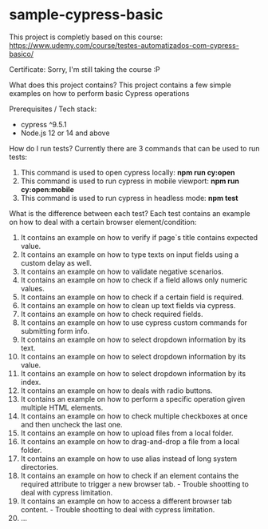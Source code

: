 # sample-cypress-basic
This project is completly based on this course: https://www.udemy.com/course/testes-automatizados-com-cypress-basico/


Certificate:
Sorry, I'm still taking the course :P


What does this project contains?
This project contains a few simple examples on how to perform basic Cypress operations


Prerequisites / Tech stack:
- cypress ^9.5.1
- Node.js 12 or 14 and above


How do I run tests?
Currently there are 3 commands that can be used to run tests:
1) This command is used to open cypress locally: **npm run cy:open**
2) This command is used to run cypress in mobile viewport: **npm run cy:open:mobile**
3) This command is used to run cypress in headless mode: **npm test**


What is the difference between each test?
Each test contains an example on how to deal with a certain browser element/condition:

1) It contains an example on how to verify if page`s title contains expected value.
2) It contains an example on how to type texts on input fields using a custom delay as well.
3) It contains an example on how to validate negative scenarios.
4) It contains an example on how to check if a field allows only numeric values.
5) It contains an example on how to check if a certain field is required.
6) It contains an example on how to clean up text fields via cypress.
7) It contains an example on how to check required fields.
8) It contains an example on how to use cypress custom commands for submitting form info.
9) It contains an example on how to select dropdown information by its text.
10) It contains an example on how to select dropdown information by its value.
11) It contains an example on how to select dropdown information by its index.
12) It contains an example on how to deals with radio buttons.
13) It contains an example on how to perform a specific operation given multiple HTML elements.
14) It contains an example on how to check multiple checkboxes at once and then uncheck the last one.
15) It contains an example on how to upload files from a local folder.
16) It contains an example on how to drag-and-drop a file from a local folder.
17) It contains an example on how to use alias instead of long system directories.
18) It contains an example on how to check if an element contains the required attribute to trigger a new browser tab. - Trouble shootting to deal with cypress limitation.
19) It contains an example on how to access a different browser tab content. - Trouble shootting to deal with cypress limitation.
20) ...